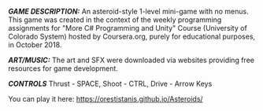 ***GAME DESCRIPTION:*** An asteroid-style 1-level mini-game with no menus. This game was created in the context of the weekly programming assignments for "More C# Programming and Unity" Course (University of Colorado System) hosted by Coursera.org, purely for educational purposes, in October 2018.


***ART/MUSIC:*** The art and SFX were downloaded via websites providing free resources for game development.

***CONTROLS*** Thrust - SPACE, Shoot - CTRL, Drive - Arrow Keys

You can play it here: https://orestistanis.github.io/Asteroids/
